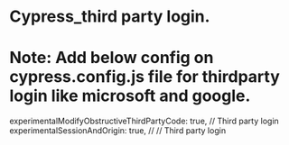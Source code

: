 # Cypress_third party login.
# Note: Add below config on cypress.config.js file for thirdparty login like microsoft and google.

 experimentalModifyObstructiveThirdPartyCode: true, // Third party login
 experimentalSessionAndOrigin: true, // // Third party login
